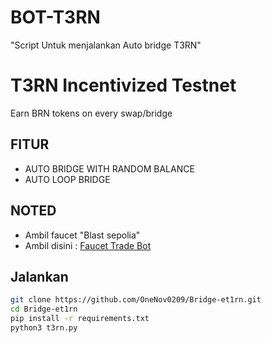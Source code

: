 # BOT-T3RN
"Script Untuk menjalankan Auto bridge T3RN"


# T3RN Incentivized Testnet
Earn BRN tokens on every swap/bridge

## FITUR
- AUTO BRIDGE WITH RANDOM BALANCE
- AUTO LOOP BRIDGE

## NOTED
- Ambil faucet "Blast sepolia" 
- Ambil disini : [Faucet Trade Bot](https://t.me/faucet_trade_bot)

## Jalankan
```bash
git clone https://github.com/OneNov0209/Bridge-et1rn.git
cd Bridge-et1rn
pip install -r requirements.txt
python3 t3rn.py
